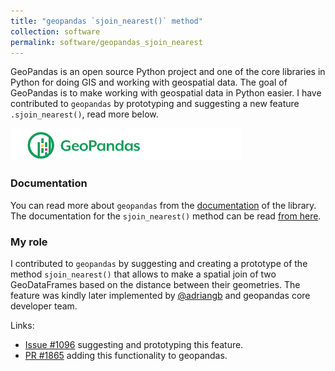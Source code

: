 ```yaml
---
title: "geopandas `sjoin_nearest()` method"
collection: software
permalink: software/geopandas_sjoin_nearest
---
```


GeoPandas is an open source Python project and one of the core libraries in Python for doing GIS and working with geospatial data. 
The goal of GeoPandas is to make working with geospatial data in Python easier. I have contributed to `geopandas` by prototyping and suggesting 
a new feature `.sjoin_nearest()`, read more below.

![Geopandas logo](geopandas_logo.png)

### Documentation

You can read more about `geopandas` from the [documentation](https://geopandas.org/) of the library. 
The documentation for the `sjoin_nearest()` method can be read [from here](https://geopandas.org/en/stable/docs/reference/api/geopandas.sjoin_nearest.html).

### My role

I contributed to `geopandas` by suggesting and creating a prototype of the method `sjoin_nearest()` that allows to make a 
spatial join of two GeoDataFrames based on the distance between their geometries. The feature was kindly later implemented by [@adriangb](https://github.com/adriangb)
and geopandas core developer team. 

Links:
- [Issue #1096](https://github.com/geopandas/geopandas/issues/1096) suggesting and prototyping this feature.
- [PR #1865](https://github.com/geopandas/geopandas/pull/1865) adding this functionality to geopandas.
